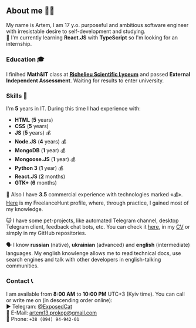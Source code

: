 ## About me 👨‍💻
My name is Artem, I am 17 y.o. purposeful and ambitious software engineer with irresistable desire to self-development and studying.  
🌱 I'm currently learning **React.JS** with **TypeScript** so I'm looking for an internship.

### Education 🎓
I finihed **Math&IT** class at **<a href="http://rl.odessa.ua/index.php/en">Richelieu Scientific Lyceum</a>** and passed **External Independent Assessment**. Waiting for results to enter university.

### Skills 🧠
I'm **5** years in IT. During this time I had experience with:
  * **HTML** (**5** years)
  * **CSS** (**5** years)
  * **JS** (**5** years) 💰
  * **Node.JS** (**4** years) 💰
  * **MongoDB** (**1** year) 💰
  * **Mongoose.JS** (**1** year) 💰
  * **Python 3** (**1** year) 💰
  * **React.JS** (**2** months)
  * **GTK+** (**6** months)  

🤝 Also I have **3.5** commercial experience with technologies marked «💰».  
<a href="https://freelancehunt.com/freelancer/Jobgter.html">Here</a> is my FreelanceHunt profile, where, through practice, I gained most of my knowledge.  

🐱 I have some pet-projects, like automated Telegram channel, desktop Telegram client, feedback chat bots, etc. You can check it <a href="https://exposedcat.github.io">here</a>, in my <a href="https://abcv.io/cv/exposedcat">CV</a> or simply in my GitHub repositories.  
  
🗣 I know **russian** (native), **ukrainian** (advanced) and **english** (intermediate) languages. My english knowlenge allows me to read technical docs, use search engines and talk with other developers in english-talking communities.

### Contact 📞
I am available from **8:00 AM** to **10:00 PM** UTC+3 (Kyiv time). You can call or write me on (in descending order online):  
 ► Telegram: <a href="https://t.me/ExposedCat">@ExposedCat</a>  
📧 E-Mail: <a href="mailto:artem13.prokop@gmail.com">artem13.prokop@gmail.com</a>  
📱 Phone: `+38 (094) 94-942-01`  
